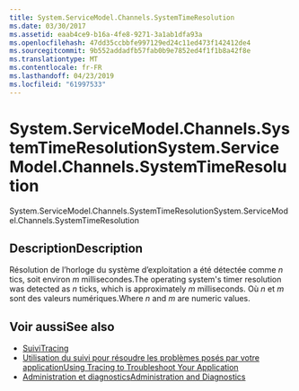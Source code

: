 ```yaml
---
title: System.ServiceModel.Channels.SystemTimeResolution
ms.date: 03/30/2017
ms.assetid: eaab4ce9-b16a-4fe8-9271-3a1ab1dfa93a
ms.openlocfilehash: 47dd35ccbbfe997129ed24c11ed473f142412de4
ms.sourcegitcommit: 9b552addadfb57fab0b9e7852ed4f1f1b8a42f8e
ms.translationtype: MT
ms.contentlocale: fr-FR
ms.lasthandoff: 04/23/2019
ms.locfileid: "61997533"
---
```

# <a name="systemservicemodelchannelssystemtimeresolution"></a><span data-ttu-id="eda9d-102">System.ServiceModel.Channels.SystemTimeResolution</span><span class="sxs-lookup"><span data-stu-id="eda9d-102">System.ServiceModel.Channels.SystemTimeResolution</span></span>
<span data-ttu-id="eda9d-103">System.ServiceModel.Channels.SystemTimeResolution</span><span class="sxs-lookup"><span data-stu-id="eda9d-103">System.ServiceModel.Channels.SystemTimeResolution</span></span>  
  
## <a name="description"></a><span data-ttu-id="eda9d-104">Description</span><span class="sxs-lookup"><span data-stu-id="eda9d-104">Description</span></span>  
 <span data-ttu-id="eda9d-105">Résolution de l’horloge du système d’exploitation a été détectée comme *n* tics, soit environ *m* millisecondes.</span><span class="sxs-lookup"><span data-stu-id="eda9d-105">The operating system's timer resolution was detected as *n* ticks, which is approximately *m* milliseconds.</span></span> <span data-ttu-id="eda9d-106">Où *n* et *m* sont des valeurs numériques.</span><span class="sxs-lookup"><span data-stu-id="eda9d-106">Where *n* and *m* are numeric values.</span></span>  
  
## <a name="see-also"></a><span data-ttu-id="eda9d-107">Voir aussi</span><span class="sxs-lookup"><span data-stu-id="eda9d-107">See also</span></span>

- [<span data-ttu-id="eda9d-108">Suivi</span><span class="sxs-lookup"><span data-stu-id="eda9d-108">Tracing</span></span>](../../../../../docs/framework/wcf/diagnostics/tracing/index.md)
- [<span data-ttu-id="eda9d-109">Utilisation du suivi pour résoudre les problèmes posés par votre application</span><span class="sxs-lookup"><span data-stu-id="eda9d-109">Using Tracing to Troubleshoot Your Application</span></span>](../../../../../docs/framework/wcf/diagnostics/tracing/using-tracing-to-troubleshoot-your-application.md)
- [<span data-ttu-id="eda9d-110">Administration et diagnostics</span><span class="sxs-lookup"><span data-stu-id="eda9d-110">Administration and Diagnostics</span></span>](../../../../../docs/framework/wcf/diagnostics/index.md)
